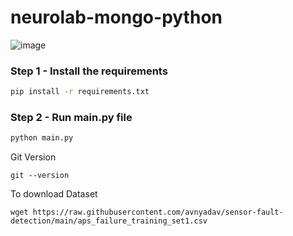 # neurolab-mongo-python

![image](https://user-images.githubusercontent.com/57321948/196933065-4b16c235-f3b9-4391-9cfe-4affcec87c35.png)

### Step 1 - Install the requirements

```bash
pip install -r requirements.txt
```

### Step 2 - Run main.py file

```bash
python main.py
```


Git Version
```
git --version
```

To download Dataset
```
wget https://raw.githubusercontent.com/avnyadav/sensor-fault-detection/main/aps_failure_training_set1.csv
```
